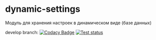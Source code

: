 # dynamic-settings
Модуль для хранения настроек в динамическом виде (базе данных)

develop branch: 
[![Codacy Badge](https://app.codacy.com/project/badge/Grade/2b070e8fe4874ca5b6b3fa06836daa7f)](https://www.codacy.com/gh/cool-soft/boiler/dashboard?utm_source=github.com&amp;utm_medium=referral&amp;utm_content=cool-soft/boiler&amp;utm_campaign=Badge_Grade)
[![Test status](https://github.com/cool-soft/dynamic-settings/actions/workflows/test-package.yml/badge.svg?branch=develop)](https://github.com/cool-soft/dynamic-settings/actions/workflows/test-package.yml)
